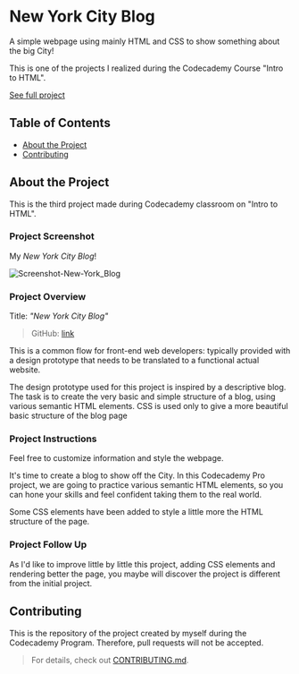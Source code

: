 # New York City Blog

A simple webpage using mainly HTML and CSS to show something about the big City!

This is one of the projects I realized during the Codecademy Course "Intro to HTML".

[See full project](https://albchia.github.io/New-York-City-Blog/)

## Table of Contents

- [About the Project](#About-the-Project)
- [Contributing](#Contributing)

## About the Project

This is the third project made during Codecademy classroom on "Intro to HTML".

### Project Screenshot

My _New York City Blog_!

![Screenshot-New-York_Blog](https://user-images.githubusercontent.com/70691672/102023253-507cbd00-3d8c-11eb-8ffd-a56757f02817.PNG)

### Project Overview

Title: _"New York City Blog"_

> GitHub: [link](https://github.com/albchia/New-York-City-Blog.git)

This is a common flow for front-end web developers: typically provided with a design prototype that needs to be translated to a functional actual website.

The design prototype used for this project is inspired by a descriptive blog. The task is to create the very basic and simple structure of a blog, using various semantic HTML elements. CSS is used only to give a more beautiful basic structure of the blog page

### Project Instructions

Feel free to customize information and style the webpage.

It's time to create a blog to show off the City.
In this Codecademy Pro project, we are going to practice various semantic HTML elements, so you can hone your skills and feel confident taking them to the real world.

Some CSS elements have been added to style a little more the HTML structure of the page.

### Project Follow Up

As I'd like to improve little by little this project, adding CSS elements and rendering better the page, you maybe will discover the project is different from the initial project. 

## Contributing

This is the repository of the project created by myself during the Codecademy Program.
Therefore, pull requests will not be accepted.

> For details, check out [CONTRIBUTING.md](CONTRIBUTING.md).
